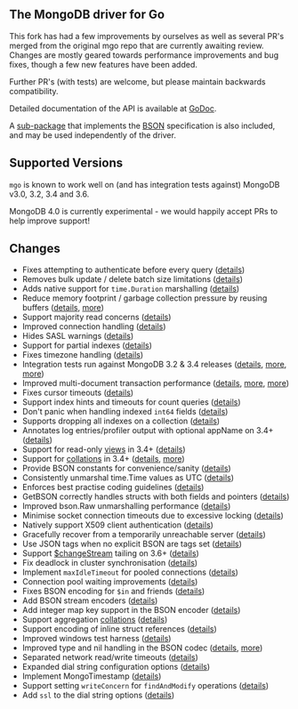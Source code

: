 The MongoDB driver for Go
-------------------------

This fork has had a few improvements by ourselves as well as several PR's merged from the original mgo repo that are currently awaiting review.
Changes are mostly geared towards performance improvements and bug fixes, though a few new features have been added.

Further PR's (with tests) are welcome, but please maintain backwards compatibility.

Detailed documentation of the API is available at
[GoDoc](https://godoc.org/github.com/initial-commit-hq/mgo).

A [sub-package](https://godoc.org/github.com/initial-commit-hq/mgo/bson) that implements the [BSON](http://bsonspec.org) specification is also included, and may be used independently of the driver.

## Supported Versions

`mgo` is known to work well on (and has integration tests against) MongoDB v3.0, 3.2, 3.4 and 3.6. 

MongoDB 4.0 is currently experimental - we would happily accept PRs to help improve support!

## Changes
* Fixes attempting to authenticate before every query ([details](https://github.com/go-mgo/mgo/issues/254))
* Removes bulk update / delete batch size limitations ([details](https://github.com/go-mgo/mgo/issues/288))
* Adds native support for `time.Duration` marshalling ([details](https://github.com/go-mgo/mgo/pull/373))
* Reduce memory footprint / garbage collection pressure by reusing buffers ([details](https://github.com/go-mgo/mgo/pull/229), [more](https://github.com/initial-commit-hq/mgo/pull/56))
* Support majority read concerns ([details](https://github.com/initial-commit-hq/mgo/pull/2))
* Improved connection handling ([details](https://github.com/initial-commit-hq/mgo/pull/5))
* Hides SASL warnings ([details](https://github.com/initial-commit-hq/mgo/pull/7))
* Support for partial indexes ([details](https://github.com/domodwyer/mgo/commit/5efe8eccb028238d93c222828cae4806aeae9f51))
* Fixes timezone handling ([details](https://github.com/go-mgo/mgo/pull/464))
* Integration tests run against MongoDB 3.2 & 3.4 releases ([details](https://github.com/initial-commit-hq/mgo/pull/4), [more](https://github.com/initial-commit-hq/mgo/pull/24), [more](https://github.com/initial-commit-hq/mgo/pull/35))
* Improved multi-document transaction performance ([details](https://github.com/initial-commit-hq/mgo/pull/10), [more](https://github.com/initial-commit-hq/mgo/pull/11), [more](https://github.com/initial-commit-hq/mgo/pull/16))
* Fixes cursor timeouts ([details](https://jira.mongodb.org/browse/SERVER-24899))
* Support index hints and timeouts for count queries ([details](https://github.com/initial-commit-hq/mgo/pull/17))
* Don't panic when handling indexed `int64` fields ([details](https://github.com/go-mgo/mgo/issues/475))
* Supports dropping all indexes on a collection ([details](https://github.com/initial-commit-hq/mgo/pull/25))
* Annotates log entries/profiler output with optional appName on 3.4+ ([details](https://github.com/initial-commit-hq/mgo/pull/28))
* Support for read-only [views](https://docs.mongodb.com/manual/core/views/) in 3.4+ ([details](https://github.com/initial-commit-hq/mgo/pull/33))
* Support for [collations](https://docs.mongodb.com/manual/reference/collation/) in 3.4+ ([details](https://github.com/initial-commit-hq/mgo/pull/37), [more](https://github.com/initial-commit-hq/mgo/pull/166))
* Provide BSON constants for convenience/sanity ([details](https://github.com/initial-commit-hq/mgo/pull/41))
* Consistently unmarshal time.Time values as UTC ([details](https://github.com/initial-commit-hq/mgo/pull/42))
* Enforces best practise coding guidelines ([details](https://github.com/initial-commit-hq/mgo/pull/44))
* GetBSON correctly handles structs with both fields and pointers ([details](https://github.com/initial-commit-hq/mgo/pull/40))
* Improved bson.Raw unmarshalling performance ([details](https://github.com/initial-commit-hq/mgo/pull/49))
* Minimise socket connection timeouts due to excessive locking ([details](https://github.com/initial-commit-hq/mgo/pull/52))
* Natively support X509 client authentication ([details](https://github.com/initial-commit-hq/mgo/pull/55))
* Gracefully recover from a temporarily unreachable server ([details](https://github.com/initial-commit-hq/mgo/pull/69))
* Use JSON tags when no explicit BSON are tags set ([details](https://github.com/initial-commit-hq/mgo/pull/91))
* Support [$changeStream](https://docs.mongodb.com/manual/changeStreams/) tailing on 3.6+ ([details](https://github.com/initial-commit-hq/mgo/pull/97))
* Fix deadlock in cluster synchronisation ([details](https://github.com/initial-commit-hq/mgo/issues/120))
* Implement `maxIdleTimeout` for pooled connections ([details](https://github.com/initial-commit-hq/mgo/pull/116))
* Connection pool waiting improvements ([details](https://github.com/initial-commit-hq/mgo/pull/115))
* Fixes BSON encoding for `$in` and friends ([details](https://github.com/initial-commit-hq/mgo/pull/128))
* Add BSON stream encoders ([details](https://github.com/initial-commit-hq/mgo/pull/127))
* Add integer map key support in the BSON encoder ([details](https://github.com/initial-commit-hq/mgo/pull/140)) 
* Support aggregation [collations](https://docs.mongodb.com/manual/reference/collation/) ([details](https://github.com/initial-commit-hq/mgo/pull/144))
* Support encoding of inline struct references ([details](https://github.com/initial-commit-hq/mgo/pull/146))
* Improved windows test harness ([details](https://github.com/initial-commit-hq/mgo/pull/158))
* Improved type and nil handling in the BSON codec ([details](https://github.com/initial-commit-hq/mgo/pull/147/files), [more](https://github.com/initial-commit-hq/mgo/pull/181))
* Separated network read/write timeouts ([details](https://github.com/initial-commit-hq/mgo/pull/161))
* Expanded dial string configuration options ([details](https://github.com/initial-commit-hq/mgo/pull/162))
* Implement MongoTimestamp ([details](https://github.com/initial-commit-hq/mgo/pull/171))
* Support setting `writeConcern` for `findAndModify` operations ([details](https://github.com/initial-commit-hq/mgo/pull/185))
* Add `ssl` to the dial string options ([details](https://github.com/initial-commit-hq/mgo/pull/184))

